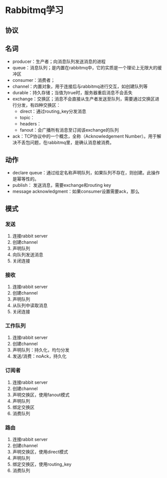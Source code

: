# Rabbitmq学习

## 协议

## 名词

- producer：生产者；向消息队列发送消息的进程
- queue：消息队列；是内置在rabbitmq中，它的实质是一个理论上无限大的缓冲区
- consumer：消费者；
- channel：内置对象，用于连接后与rabbitmq进行交互，如创建队列等
- durable：持久存储；当值为true时，服务器重启消息不会丢失
- exchange：交换区；消息不会直接从生产者发送至队列，需要通过交换区进行分发，有四种交换区：
	- direct：通过routing_key分发消息
	- topic：
	- headers：
	- fanout：会广播所有消息至订阅该exchange的队列
- ack：TCP协议中的一个概念，全称（Acknowledgement Number）。用于解决不丢包问题，在rabbitmq里，是确认消息被消费。

## 动作

- declare queue：通过给定名称声明队列，如果队列不存在，则创建。此操作是幂等性的。
- publish： 发送消息，需要exchange和routing key
- message acknowledgment：如果consumer设置需要ack，那么

## 模式

### 发送

1. 连接rabbit server
2. 创建channel
3. 声明队列
4. 向队列发送消息
5. 关闭连接

### 接收

1. 连接rabbit server
2. 创建channel
3. 声明队列
4. 从队列中读取消息
5. 关闭连接


### 工作队列

1. 连接rabbit server
2. 创建channel
3. 声明队列：持久化，均匀分发
4. 发送/消费：noAck，持久化

### 订阅者

1. 连接rabbit server
2. 创建channel
3. 声明交换区，使用fanout模式
4. 声明队列
5. 绑定交换区
6. 消费队列

### 路由

1. 连接rabbit server
2. 创建channel
3. 声明交换区，使用direct模式
4. 声明队列
5. 绑定交换区，使用routing_key
6. 消费队列




